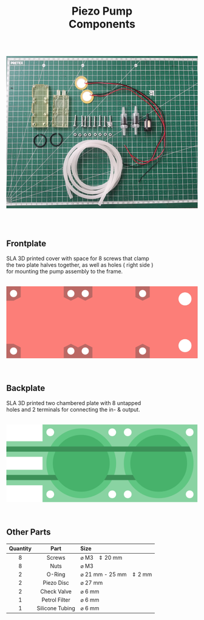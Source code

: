 

<div align = center>

# Piezo Pump <br> Components

<br>
<br>

<img
    height = 400
    src = './Assets/Parts.webp'
/>

</div>

<br>
<br>

## Frontplate

SLA 3D printed cover with space for 8 screws that clamp  
the two plate halves together, as well as holes ( right side )  
for mounting the pump assembly to the frame.

<br>

<img src = './Assets/Frontplate.svg' />

<br>
<br>
<br>

## Backplate

SLA 3D printed two chambered plate with 8 untapped  
holes and 2 terminals for connecting the in- & output.

<br>

<img src = './Assets/Backplate.svg' />

<br>
<br>
<br>

## Other Parts

| Quantity | Part | Size
|:--------:|:----:|:----
| 8 | Screws | ⌀ M3  ⇕ 20 mm
| 8 | Nuts | ⌀ M3
| 2 | O-Ring | ⌀ 21 mm - 25 mm  ⇕ 2 mm
| 2 | Piezo Disc | ⌀ 27 mm
| 2 | Check Valve | ⌀ 6 mm
| 1 | Petrol Filter | ⌀ 6 mm
| 1 | Silicone Tubing | ⌀ 6 mm

<br>
